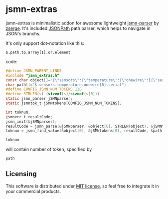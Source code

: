 
jsmn-extras
===========
jsmn-extras is minimalistic addon for awesome lightweight [jsmn-parser](https://github.com/zserge/jsmn) by [zserge](https://github.com/zserge/).
It's included [JSONPath](http://goessner.net/articles/JsonPath/) path parser, which helps to navigate in JSON's branchs.

It's only support dot–notation like this:

```
$.path.to.array[1].or.element
```

code:

```c
#define JSMN_PARENT_LINKS
#include "jsmn_extras.h"
const char object[]="{\"sensors\":{\"temperature\":{\"onewire\":[{\"serial\":\"28:3A:CF:7B:04:00:00:D3\",\"name\":\"air\",\"place\":\"room\"},{\"serial\":\"10:86:85:9E:02:08:00:77\",\"name\":\"air\",\"place\":\"kitchen\"},{\"serial\":\"28:A7:74:7c:04:00:00:91\",\"name\":\"hot water\",\"place\":\"bath room\"}],\"analog\":[]},\"humidity\":{\"onewire\":[{\"id\":\"12345\",\"name\":\"Humidity\",\"place\":\"living room\"}]},\"inputs\":{\"analog\":[{\"serial\":\"34:51:0D:31:32:39:32:00\",\"name\":\"water level\",\"place\":\"bath\"}],\"digital\":[{\"serial\":\"34:51:0D:31:32:39:32:05\",\"name\":\"bath is full\",\"place\":\"bath\"}],\"dimmer\":[{\"serial\":\"34:51:0D:31:32:39:32:04\",\"name\":\"light dimmer\",\"place\":\"bedroom\"}],\"sequential\":[{\"serial\":\"34:51:0D:31:32:39:32:06\",\"name\":\"door is opened\",\"place\":\"room\"}]}},\"comment\":\"serial is hexademical: 00, 01..09, 0a,0b..0f\"}";
char path[]="$.sensors.temperature.onewire[0].serial";
#define CONFIG_JSMN_NUM_TOKENS 128
#define STRLEN(s) (sizeof(s)/sizeof(s[0]))
static jsmn_parser jSMNparser;
static jsmntok_t jSMNtokens[CONFIG_JSMN_NUM_TOKENS];

int toknum;
jsmnerr_t resultCode;
jsmn_init(&jSMNparser);
resultCode = jsmn_parse(&jSMNparser, &object[0], STRLEN(object), &jSMNtokens[0], CONFIG_JSMN_NUM_TOKENS);
toknum = jsmn_find_value(&object[0], &jSMNtokens[0], resultCode, &path);
```

```c
toknum
```
will contain number of token, specified by 
```c
path
```
Licensing
----------

This software is distributed under [MIT license](http://www.opensource.org/licenses/mit-license.php),
 so feel free to integrate it in your commercial products.
 
